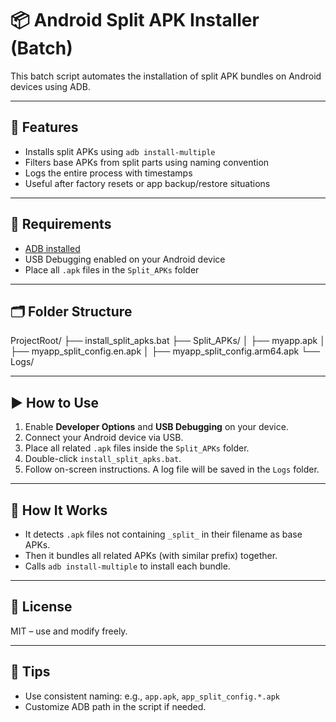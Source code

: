 # 📦 Android Split APK Installer (Batch)

This batch script automates the installation of split APK bundles on Android devices using ADB.

---

## 🚀 Features

- Installs split APKs using `adb install-multiple`
- Filters base APKs from split parts using naming convention
- Logs the entire process with timestamps
- Useful after factory resets or app backup/restore situations

---

## 🧰 Requirements

- [ADB installed](https://developer.android.com/tools/releases/platform-tools)
- USB Debugging enabled on your Android device
- Place all `.apk` files in the `Split_APKs` folder

---

## 🗂 Folder Structure

ProjectRoot/
├── install_split_apks.bat
├── Split_APKs/
│ ├── myapp.apk
│ ├── myapp_split_config.en.apk
│ ├── myapp_split_config.arm64.apk
└── Logs/


---

## ▶️ How to Use

1. Enable **Developer Options** and **USB Debugging** on your device.
2. Connect your Android device via USB.
3. Place all related `.apk` files inside the `Split_APKs` folder.
4. Double-click `install_split_apks.bat`.
5. Follow on-screen instructions. A log file will be saved in the `Logs` folder.

---

## 🧠 How It Works

- It detects `.apk` files not containing `_split_` in their filename as base APKs.
- Then it bundles all related APKs (with similar prefix) together.
- Calls `adb install-multiple` to install each bundle.

---

## 📜 License

MIT – use and modify freely.

---

## 🧩 Tips

- Use consistent naming: e.g., `app.apk`, `app_split_config.*.apk`
- Customize ADB path in the script if needed.